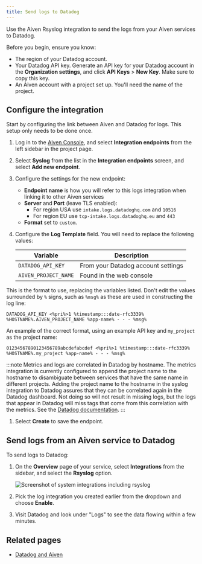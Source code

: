 ```yaml
---
title: Send logs to Datadog
---
```


Use the Aiven Rsyslog integration to send the logs from your Aiven services to Datadog.

Before you begin, ensure you know:

- The region of your Datadog account.
- Your Datadog API key. Generate an API key for your Datadog account
  in the **Organization settings**, and click **API Keys** > **New Key**. Make sure to
  copy this key.
- An Aiven account with a project set up. You'll need the name of the
  project.

## Configure the integration

Start by configuring the link between Aiven and Datadog for logs. This
setup only needs to be done once.

1.  Log in to the [Aiven Console](https://console.aiven.io/), and select
    **Integration endpoints** from the left sidebar in the project page.
1.  Select **Syslog** from the list in the **Integration endpoints**
    screen, and select **Add new endpoint**.
1.  Configure the settings for the new endpoint:
    -   **Endpoint name** is how you will refer to this logs integration
        when linking it to other Aiven services
    -   **Server** and **Port** (leave TLS enabled):
        -   For region USA use `intake.logs.datadoghq.com` and `10516`
        -   For region EU use `tcp-intake.logs.datadoghq.eu` and `443`
    -   **Format** set to `custom`.
1.  Configure the **Log Template** field. You will need to replace the
    following values:

    | Variable             | Description                        |
    | -------------------- | ---------------------------------- |
    | `DATADOG_API_KEY`    | From your Datadog account settings |
    | `AIVEN_PROJECT_NAME` | Found in the web console           |

This is the format to use, replacing the variables listed. Don't edit
the values surrounded by `%` signs, such as `%msg%` as these are used in
constructing the log line:

```text
DATADOG_API_KEY <%pri%>1 %timestamp:::date-rfc3339% %HOSTNAME%.AIVEN_PROJECT_NAME %app-name% - - - %msg%
```

An example of the correct format, using an example API key and
`my_project` as the project name:

`01234567890123456789abcdefabcdef <%pri%>1 %timestamp:::date-rfc3339% %HOSTNAME%.my_project %app-name% - - - %msg%`

:::note
Metrics and logs are correlated in Datadog by hostname. The metrics
integration is currently configured to append the project name to the
hostname to disambiguate between services that have the same
name in different projects. Adding the project name to the hostname in
the syslog integration to Datadog assures that they can be correlated
again in the Datadog dashboard. Not doing so will not result in missing
logs, but the logs that appear in Datadog will miss tags that come from
this correlation with the metrics. See the [Datadog
documentation](https://docs.datadoghq.com/integrations/rsyslog).
:::

1.  Select **Create** to save the endpoint.

## Send logs from an Aiven service to Datadog
<!-- vale off -->
To send logs to Datadog:

1.  On the **Overview** page of your service, select **Integrations**
    from the sidebar, and select the **Rsyslog** option.

    ![Screenshot of system integrations including rsyslog](/images/content/integrations/rsyslog-service-integration.png)

1.  Pick the log integration you created earlier from the dropdown and
    choose **Enable**.

1.  Visit Datadog and look under "Logs" to see the data flowing within
    a few minutes.
<!-- vale on -->
## Related pages

- [Datadog and Aiven](/docs/integrations/datadog)
